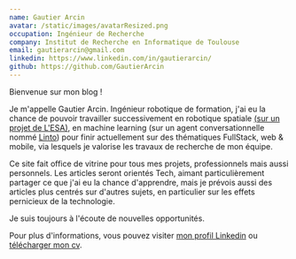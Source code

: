 ```yaml
---
name: Gautier Arcin
avatar: /static/images/avatarResized.png
occupation: Ingénieur de Recherche
company: Institut de Recherche en Informatique de Toulouse
email: gautierarcin@gmail.com
linkedin: https://www.linkedin.com/in/gautierarcin/
github: https://github.com/GautierArcin
---
```


Bienvenue sur mon blog !

Je m'appelle Gautier Arcin. Ingénieur robotique de formation, j'ai eu la chance de pouvoir travailler successivement en robotique spatiale [(sur un projet de L'ESA)](https://www.h2020-pulsar.eu/), en machine learning (sur un agent conversationnelle nommé [Linto](https://linto.ai/fr/)) pour finir actuellement sur des thématiques FullStack, web & mobile, via lesquels je valorise les travaux de recherche de mon équipe.

Ce site fait office de vitrine pour tous mes projets, professionnels mais aussi personnels. Les articles seront orientés Tech, aimant particulièrement partager ce que j'ai eu la chance d'apprendre, mais je prévois aussi des articles plus centrés sur d'autres sujets, en particulier sur les effets pernicieux de la technologie.

Je suis toujours à l'écoute de nouvelles opportunités.

Pour plus d'informations, vous pouvez visiter [mon profil Linkedin](https://www.linkedin.com/in/gautierarcin/) ou [télécharger mon cv](/static/cv/Gautier_Arcin_cv_fr.pdf).
